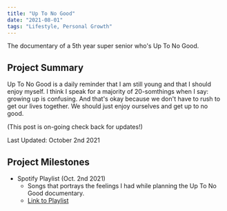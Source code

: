 ```yaml
---
title: "Up To No Good"
date: "2021-08-01"
tags: "Lifestyle, Personal Growth"
---
```

The documentary of a 5th year super senior who's Up To No Good.


## Project Summary
Up To No Good is a daily reminder that I am still young and that I should enjoy myself. I think I speak for a majority of 20-somthings when I say: growing up is confusing. And that's okay because we don't have to rush to get our lives together. We should just enjoy ourselves and get up to no good.

(This post is on-going check back for updates!)

Last Updated: October 2nd 2021


## Project Milestones
* Spotify Playlist (Oct. 2nd 2021)
    * Songs that portrays the feelings I had while planning the Up To No Good documentary.
    * [Link to Playlist](https://open.spotify.com/playlist/52uhGgbDHHRT5MICKocGxm?si=3dfede5aa6fc4d87)

